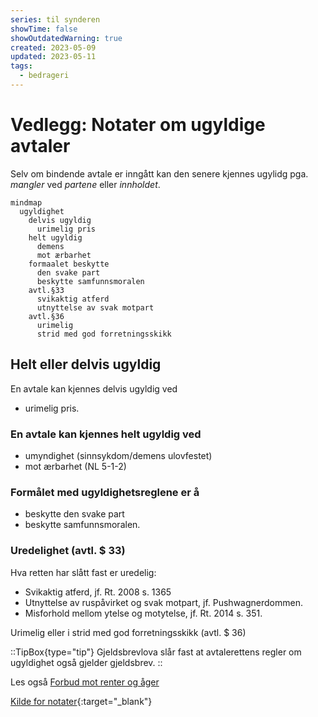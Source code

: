 ```yaml
---
series: til synderen
showTime: false
showOutdatedWarning: true
created: 2023-05-09
updated: 2023-05-11
tags:
  - bedrageri
---
```


# Vedlegg: Notater om ugyldige avtaler
Selv om bindende avtale er inngått kan den senere kjennes ugylidg pga. _mangler_ ved _partene_ eller _innholdet_.

```mermaid
mindmap
  ugyldighet
    delvis ugyldig
      urimelig pris
    helt ugyldig
      demens
      mot ærbarhet
    formaalet beskytte
      den svake part
      beskytte samfunnsmoralen
    avtl.§33
      svikaktig atferd
      utnyttelse av svak motpart
    avtl.§36
      urimelig
      strid med god forretningsskikk
```

## Helt eller delvis ugyldig
En avtale kan kjennes delvis ugyldig ved
- urimelig pris.

### En avtale kan kjennes helt ugyldig ved
- umyndighet (sinnsykdom/demens ulovfestet)
- mot ærbarhet (NL 5-1-2)

### Formålet med ugyldighetsreglene er å
- beskytte den svake part
- beskytte samfunnsmoralen.

### Uredelighet (avtl. $ 33)
Hva retten har slått fast er uredelig:
- Svikaktig atferd, jf. Rt. 2008 s. 1365
- Utnyttelse av ruspåvirket og svak motpart, jf. Pushwagnerdommen.
- Misforhold mellom ytelse og motytelse, jf. Rt. 2014 s. 351.

Urimelig eller i strid med god forretningsskikk (avtl. $ 36)

::TipBox{type="tip"}
Gjeldsbrevlova slår fast at avtalerettens regler om ugyldighet også gjelder gjeldsbrev.
::

Les også [Forbud mot renter og åger](/article/sak1/vedlegg-dokumenter-og-tall#forbud-mot-renter-og-åger)

[Kilde for notater](https://rettslaere.portfolio.no/read/8476d9bc-ee3c-48ee-95ea-2341ecc4d43d){:target="_blank"}
